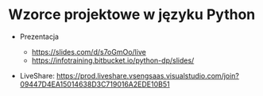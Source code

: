 # Wzorce projektowe w języku Python

* Prezentacja 
  * https://slides.com/d/s7oGmOo/live
  * https://infotraining.bitbucket.io/python-dp/slides/

* LiveShare: https://prod.liveshare.vsengsaas.visualstudio.com/join?09447D4EA15014638D3C719016A2EDE10B51
